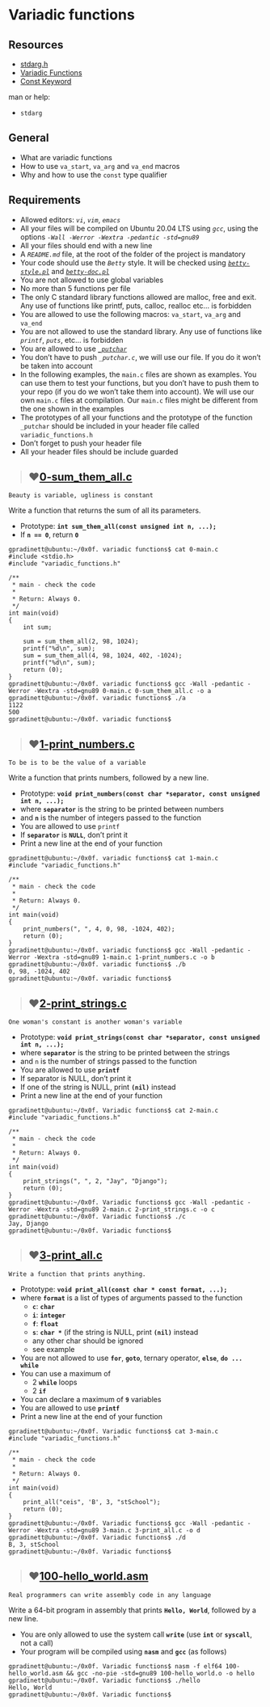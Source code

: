 # Variadic functions

## Resources

- [stdarg.h](https://en.wikipedia.org/wiki/Stdarg.h)
- [Variadic Functions](https://www.gnu.org/software/libc/manual/html_node/Variadic-Functions.html)
- [Const Keyword](https://www.youtube.com/watch?v=1W4oyuOdXv8&ab_channel=iTzAdam5X)

man or help:

- `stdarg`

## General

- What are variadic functions
- How to use `va_start`, `va_arg` and `va_end` macros
- Why and how to use the `const` type qualifier

## Requirements

- Allowed editors: _`vi`_, _`vim`_, _`emacs`_
- All your files will be compiled on Ubuntu 20.04 LTS using _`gcc`_, using the options _`-Wall -Werror -Wextra -pedantic -std=gnu89`_
- All your files should end with a new line
- A _`README.md`_ file, at the root of the folder of the project is mandatory
- Your code should use the _`Betty`_ style. It will be checked using [_`betty-style.pl`_](https://github.com/holbertonschool/Betty/blob/master/betty-style.pl) and [_`betty-doc.pl`_](https://github.com/holbertonschool/Betty/blob/master/betty-doc.pl)
- You are not allowed to use global variables
- No more than 5 functions per file
- The only C standard library functions allowed are malloc, free and exit. Any use of functions like printf, puts, calloc, realloc etc… is forbidden
- You are allowed to use the following macros: `va_start`, `va_arg` and `va_end`
- You are not allowed to use the standard library. Any use of functions like _`printf`_, _`puts`_, etc… is forbidden
- You are allowed to use [_`_putchar`_](https://github.com/holbertonschool/_putchar.c/blob/master/_putchar.c)
- You don’t have to push _`_putchar.c`_, we will use our file. If you do it won’t be taken into account
- In the following examples, the `main.c` files are shown as examples. You can use them to test your functions, but you don’t have to push them to your repo (if you do we won’t take them into account). We will use our own `main.c` files at compilation. Our `main.c` files might be different from the one shown in the examples
- The prototypes of all your functions and the prototype of the function `_putchar` should be included in your header file called `variadic_functions.h`
- Don’t forget to push your header file
- All your header files should be include guarded

>## ❤️[0-sum_them_all.c](https://github.com/gpradinett/holbertonschool-low_level_programming/blob/main/0x10-variadic_functions/0-sum_them_all.c)
```
Beauty is variable, ugliness is constant
```
Write a function that returns the sum of all its parameters.
- Prototype: **`int sum_them_all(const unsigned int n, ...);`**
- If **`n == 0`**, return **`0`**
```
gpradinett@ubuntu:~/0x0f. variadic functions$ cat 0-main.c
#include <stdio.h>
#include "variadic_functions.h"

/**
 * main - check the code
 *
 * Return: Always 0.
 */
int main(void)
{
    int sum;

    sum = sum_them_all(2, 98, 1024);
    printf("%d\n", sum);
    sum = sum_them_all(4, 98, 1024, 402, -1024);
    printf("%d\n", sum);    
    return (0);
}
gpradinett@ubuntu:~/0x0f. variadic functions$ gcc -Wall -pedantic -Werror -Wextra -std=gnu89 0-main.c 0-sum_them_all.c -o a
gpradinett@ubuntu:~/0x0f. variadic functions$ ./a 
1122
500
gpradinett@ubuntu:~/0x0f. variadic functions$ 
```

>## ❤️[1-print_numbers.c](https://github.com/gpradinett/holbertonschool-low_level_programming/blob/main/0x10-variadic_functions/1-print_numbers.c)
```
To be is to be the value of a variable
```
Write a function that prints numbers, followed by a new line.

- Prototype: **`void print_numbers(const char *separator, const unsigned int n, ...);`**
- where **`separator`** is the string to be printed between numbers
- and **`n`** is the number of integers passed to the function
- You are allowed to use `printf`
- If **`separator`** is **`NULL`**, don’t print it
- Print a new line at the end of your function
```
gpradinett@ubuntu:~/0x0f. variadic functions$ cat 1-main.c
#include "variadic_functions.h"

/**
 * main - check the code
 *
 * Return: Always 0.
 */
int main(void)
{
    print_numbers(", ", 4, 0, 98, -1024, 402);
    return (0);
}
gpradinett@ubuntu:~/0x0f. variadic functions$ gcc -Wall -pedantic -Werror -Wextra -std=gnu89 1-main.c 1-print_numbers.c -o b
gpradinett@ubuntu:~/0x0f. variadic functions$ ./b
0, 98, -1024, 402
gpradinett@ubuntu:~/0x0f. variadic functions$ 
```

>## ❤️[2-print_strings.c](https://github.com/gpradinett/holbertonschool-low_level_programming/blob/main/0x10-variadic_functions/2-print_strings.c)
```
One woman's constant is another woman's variable
```
- Prototype: **`void print_strings(const char *separator, const unsigned int n, ...);`**
- where **`separator`** is the string to be printed between the strings
- and `n` is the number of strings passed to the function
- You are allowed to use **`printf`**
- If separator is NULL, don’t print it
- If one of the string is NULL, print **`(nil)`** instead
- Print a new line at the end of your function
```
gpradinett@ubuntu:~/0x0f. Variadic functions$ cat 2-main.c
#include "variadic_functions.h"

/**
 * main - check the code
 *
 * Return: Always 0.
 */
int main(void)
{
    print_strings(", ", 2, "Jay", "Django");
    return (0);
}
gpradinett@ubuntu:~/0x0f. Variadic functions$ gcc -Wall -pedantic -Werror -Wextra -std=gnu89 2-main.c 2-print_strings.c -o c
gpradinett@ubuntu:~/0x0f. Variadic functions$ ./c 
Jay, Django
gpradinett@ubuntu:~/0x0f. Variadic functions$ 
```
>## ❤️[3-print_all.c](https://github.com/gpradinett/holbertonschool-low_level_programming/blob/main/0x10-variadic_functions/3-print_all.c)
```
Write a function that prints anything.
```
- Prototype: **`void print_all(const char * const format, ...);`**
- where **`format`** is a list of types of arguments passed to the function
    - **`c`**: **`char`**
    - **`i`**: **`integer`**
    - **`f`**: **`float`** 
    - **`s`**: **`char *`** (if the string is NULL, print **`(nil)`** instead
    - any other char should be ignored
    - see example
- You are not allowed to use **`for`**, **`goto`**, ternary operator, **`else`**, **`do ... while`**
- You can use a maximum of
    - 2 **`while`** loops
    - 2 **`if`**
- You can declare a maximum of **`9`** variables
- You are allowed to use **`printf`**
- Print a new line at the end of your function
```
gpradinett@ubuntu:~/0x0f. Variadic functions$ cat 3-main.c
#include "variadic_functions.h"

/**
 * main - check the code
 *
 * Return: Always 0.
 */
int main(void)
{
    print_all("ceis", 'B', 3, "stSchool");
    return (0);
}
gpradinett@ubuntu:~/0x0f. Variadic functions$ gcc -Wall -pedantic -Werror -Wextra -std=gnu89 3-main.c 3-print_all.c -o d
gpradinett@ubuntu:~/0x0f. Variadic functions$ ./d 
B, 3, stSchool
gpradinett@ubuntu:~/0x0f. Variadic functions$ 
```

>## ❤️[100-hello_world.asm]()
```
Real programmers can write assembly code in any language
```
Write a 64-bit program in assembly that prints **`Hello, World`**, followed by a new line.
- You are only allowed to use the system call **`write`** (use **`int`** or **`syscall`**, not a call)
- Your program will be compiled using **`nasm`** and **`gcc`** (as follows)
```
gpradinett@ubuntu:~/0x0f. Variadic functions$ nasm -f elf64 100-hello_world.asm && gcc -no-pie -std=gnu89 100-hello_world.o -o hello
gpradinett@ubuntu:~/0x0f. Variadic functions$ ./hello 
Hello, World
gpradinett@ubuntu:~/0x0f. Variadic functions$ 
```
